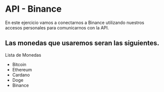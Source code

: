 # API - Binance

En este ejercicio vamos a conectarnos a Binance utilizando nuestros accesos personales para comunicarnos con la API. 

## Las monedas que usaremos seran las siguientes.

Lista de Monedas

* Bitcoin
* Ethereum
* Cardano
* Doge
* Binance
